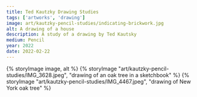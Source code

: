 ```yaml
---
title: Ted Kautzky Drawing Studies
tags: ['artworks', 'drawing']
image: art/kautzky-pencil-studies/indicating-brickwork.jpg
alt: A drawing of a house
description: A study of a drawing by Ted Kautsky
medium: Pencil
year: 2022
date: 2022-02-22
---
```

{% storyImage image, alt %}
{% storyImage "art/kautzky-pencil-studies/IMG_3628.jpeg", "drawing of an oak tree in a sketchbook" %}
{% storyImage "art/kautzky-pencil-studies/IMG_4467.jpeg", "drawing of New York oak tree" %} 